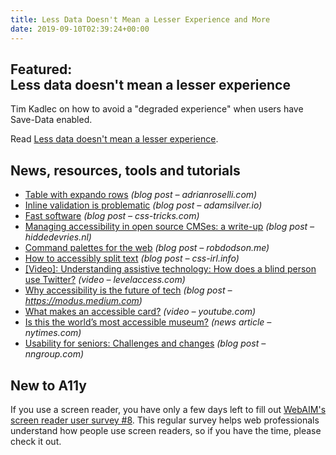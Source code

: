 ```yaml
---
title: Less Data Doesn't Mean a Lesser Experience and More
date: 2019-09-10T02:39:24+00:00
---
```


## Featured: Less data doesn't mean a lesser experience

Tim Kadlec on how to avoid a "degraded experience" when users have Save-Data enabled.

Read [Less data doesn't mean a lesser experience](https://timkadlec.com/remembers/2019-08-30-less-data-doesnt-mean-a-lesser-experience/).

## News, resources, tools and tutorials

- [Table with expando rows](http://adrianroselli.com/2019/09/table-with-expando-rows.html) *(blog post – adrianroselli.com)*
- [Inline validation is problematic](https://adamsilver.io/articles/inline-validation-is-problematic/) *(blog post – adamsilver.io)*
- [Fast software](https://css-tricks.com/fast-software/) *(blog post – css-tricks.com)*
- [Managing accessibility in open source CMSes: a write-up](https://hiddedevries.nl/en/blog/2019-09-03-managing-accessibility-in-open-source-cmses-a-write-up) *(blog post – hiddedevries.nl)*
- [Command palettes for the web](https://robdodson.me/command-palettes/) *(blog post – robdodson.me)*
- [How to accessibly split text](https://css-irl.info/how-to-accessibly-split-text/) *(blog post – css-irl.info)*
- [\[Video\]: Understanding assistive technology: How does a blind person use Twitter?](https://levelaccess.com/video-how-does-a-blind-person-use-twitter-assistive-technology-screen-reader-voiceover-talkback/) *(video – levelaccess.com)*
- [Why accessibility is the future of tech](https://modus.medium.com/why-accessibility-is-the-future-of-tech-a3f535cc4f0e) *(blog post – https://modus.medium.com)*
- [What makes an accessible card?](https://www.youtube.com/watch?v=AH2NagMoYYE) *(video – youtube.com)*
- [Is this the world’s most accessible museum?](https://www.nytimes.com/2019/09/06/arts/design/disabled-access-wellcome-collection.html) *(news article – nytimes.com)*
- [Usability for seniors: Challenges and changes](https://www.nngroup.com/articles/usability-for-senior-citizens/) *(blog post – nngroup.com)*

## New to A11y

If you use a screen reader, you have only a few days left to fill out [WebAIM's screen reader user survey #8](https://webaim.org/projects/screenreadersurvey8/). This regular survey helps web professionals understand how people use screen readers, so if you have the time, please check it out.
